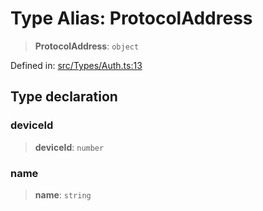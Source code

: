 # Type Alias: ProtocolAddress

> **ProtocolAddress**: `object`

Defined in: [src/Types/Auth.ts:13](https://github.com/Fokusdotid/bail/blob/3bcafd64e13ba51a595ace0ee7bd2c9c52ab1814/src/Types/Auth.ts#L13)

## Type declaration

### deviceId

> **deviceId**: `number`

### name

> **name**: `string`
